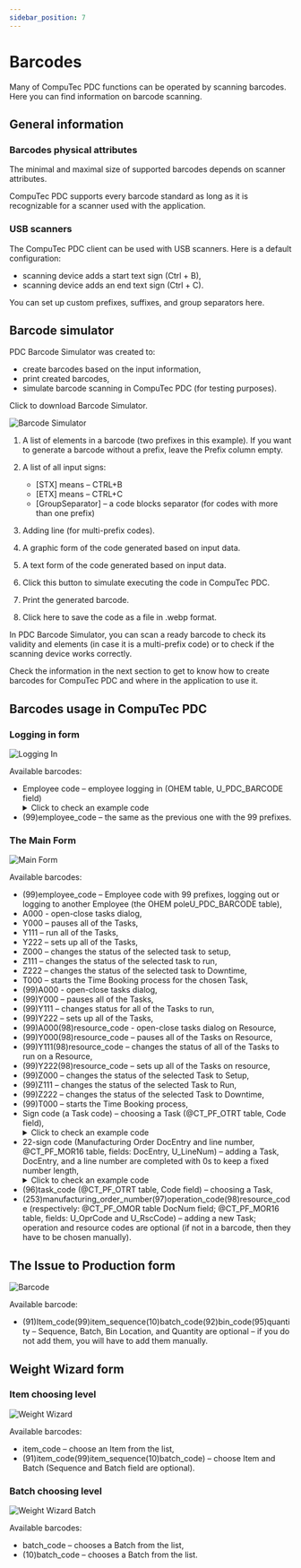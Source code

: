 ```yaml
---
sidebar_position: 7
---
```


# Barcodes

Many of CompuTec PDC functions can be operated by scanning barcodes. Here you can find information on barcode scanning.

## General information

### Barcodes physical attributes

The minimal and maximal size of supported barcodes depends on scanner attributes.

CompuTec PDC supports every barcode standard as long as it is recognizable for a scanner used with the application.

### USB scanners

The CompuTec PDC client can be used with USB scanners. Here is a default configuration:

- scanning device adds a start text sign (Ctrl + B),
- scanning device adds an end text sign (Ctrl + C).

You can set up custom prefixes, suffixes, and group separators here.

## Barcode simulator

PDC Barcode Simulator was created to:

- create barcodes based on the input information,
- print created barcodes,
- simulate barcode scanning in CompuTec PDC (for testing purposes).

Click to download Barcode Simulator.<!--TODO: Link -->

![Barcode Simulator](./media/barcodes/barcode-simulator.webp)

1. A list of elements in a barcode (two prefixes in this example). If you want to generate a barcode without a prefix, leave the Prefix column empty.
2. A list of all input signs:

    - \[STX\] means – CTRL+B
    - \[ETX\] means – CTRL+C
    - \[GroupSeparator\] – a code blocks separator (for codes with more than one prefix)
3. Adding line (for multi-prefix codes).
4. A graphic form of the code generated based on input data.
5. A text form of the code generated based on input data.
6. Click this button to simulate executing the code in CompuTec PDC.
7. Print the generated barcode.
8. Click here to save the code as a file in .webp format.

In PDC Barcode Simulator, you can scan a ready barcode to check its validity and elements (in case it is a multi-prefix code) or to check if the scanning device works correctly.

Check the information in the next section to get to know how to create barcodes for CompuTec PDC and where in the application to use it.

## Barcodes usage in CompuTec PDC

### Logging in form

![Logging In](./media/barcodes/pdc-logging-in.webp)

Available barcodes:

- Employee code – employee logging in (OHEM table, U_PDC_BARCODE field)
    <details>
        <summary>Click to check an example code</summary>
        <table>
            <thead>
                <tr>
                    <th>Barcode</th>
                    <th rowspan="2">Represents</th>
                </tr>
                <tr>
                    <th>Employee code (OHEM → U_PDC_BARCODE)</th>
                </tr>
            </thead>
            <tbody>
                <tr>
                    <td>1234</td>
                    <td>Employee with code 1234</td>
                </tr>
            </tbody>
        </table>
    </details>
- (99)employee_code – the same as the previous one with the 99 prefixes.

### The Main Form

![Main Form](./media/barcodes/pdc-main-form.webp)

Available barcodes:

- (99)employee_code – Employee code with 99 prefixes, logging out or logging to another Employee (the OHEM poleU_PDC_BARCODE table),
- A000 - open-close tasks dialog,
- Y000 – pauses all of the Tasks,
- Y111 – run all of the Tasks,
- Y222 – sets up all of the Tasks,
- Z000 – changes the status of the selected task to setup,
- Z111 – changes the status of the selected task to run,
- Z222 – changes the status of the selected task to Downtime,
- T000 – starts the Time Booking process for the chosen Task,
- (99)A000 - open-close tasks dialog,
- (99)Y000 – pauses all of the Tasks,
- (99)Y111 – changes status for all of the Tasks to run,
- (99)Y222 – sets up all of the Tasks,
- (99)A000(98)resource_code - open-close tasks dialog on Resource,
- (99)Y000(98)resource_code – pauses all of the Tasks on Resource,
- (99)Y111(98)resource_code – changes the status of all of the Tasks to run on a Resource,
- (99)Y222(98)resource_code – sets up all of the Tasks on resource,
- (99)Z000 – changes the status of the selected Task to Setup,
- (99)Z111 – changes the status of the selected Task to Run,
- (99)Z222 – changes the status of the selected Task to Downtime,
- (99)T000 – starts the Time Booking process,
- Sign code (a Task code) – choosing a Task (@CT_PF_OTRT table, Code field),
    <details>
        <summary>Click to check an example code</summary>
        <table>
            <thead>
                <tr>
                    <th rowspan="2"></th>
                    <th>Barcode</th>
                    <th rowspan="2">Represents</th>
                </tr>
                <tr>
                    <th>Tile code (@CT_PF_OTRT→ Code)</th>
                </tr>
            </thead>
            <tbody>
                <tr>
                    <td>SQL Example</td>
                    <td>00000000000000000000000000001H</td>
                    <td>Tile with code 00000000000000000000000000001H</td>
                </tr>
                <tr>
                    <td>HANA Example</td>
                    <td>0000000001H</td>
                    <td>Tile with code 0000000001H</td>
                </tr>
            </tbody>
        </table>
    </details>
- 22-sign code (Manufacturing Order DocEntry and line number, @CT_PF_MOR16 table, fields: DocEntry, U_LineNum) – adding a Task, DocEntry, and a line number are completed with 0s to keep a fixed number length,
    <details>
        <summary>Click to check an example code</summary>
        <table>
            <thead>
                <tr>
                    <th colspan="2">Barcode</th>
                    <th rowspan="2">Represents</th>
                </tr>
                <tr>
                    <th>Manufacturing Order Document Doc Entry(11 characters)</th>
                    <th>Line number (11 characters)</th>
                </tr>
            </thead>
            <tbody>
                <tr>
                    <td>00000001234</td>
                    <td>00000000005</td>
                    <td rowspan="2">MOR doc entry 1234 and line number 5</td>
                </tr>
                <tr>
                    <td colspan="2">0000000123400000000005</td>
                </tr>
            </tbody>
        </table>
    </details>
- (96)task_code (@CT_PF_OTRT table, Code field) – choosing a Task,
- (253)manufacturing_order_number(97)operation_code(98)resource_code (respectively: @CT_PF_OMOR table DocNum field; @CT_PF_MOR16 table, fields: U_OprCode and U_RscCode) – adding a new Task; operation and resource codes are optional (if not in a barcode, then they have to be chosen manually).

## The Issue to Production form

![Barcode](./media/barcodes/barcode.webp)

Available barcode:

- (91)Item_code(99)item_sequence(10)batch_code(92)bin_code(95)quantity – Sequence, Batch, Bin Location, and Quantity are optional – if you do not add them, you will have to add them manually.

## Weight Wizard form

### Item choosing level

![Weight Wizard](./media/barcodes/weight-wizard.webp)

Available barcodes:

- item_code – choose an Item from the list,
- (91)item_code(99)item_sequence(10)batch_code) – choose Item and Batch (Sequence and Batch field are optional).

### Batch choosing level

![Weight Wizard Batch](./media/barcodes/weight-wizard-batch.webp)

Available barcodes:

- batch_code – chooses a Batch from the list,
- (10)batch_code – chooses a Batch from the list.
